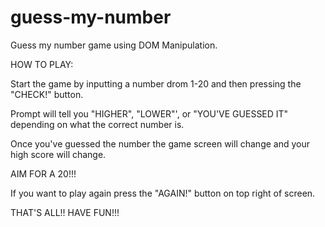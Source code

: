 # guess-my-number
Guess my number game using DOM Manipulation.

HOW TO PLAY:

Start the game by inputting a number drom 1-20 and then pressing the "CHECK!" button.

Prompt will tell you "HIGHER", "LOWER"', or "YOU'VE GUESSED IT" depending on what the correct number is.

Once you've guessed the number the game screen will change and your high score will change. 

AIM FOR A 20!!!

If you want to play again press the "AGAIN!" button on top right of screen.

THAT'S ALL!! HAVE  FUN!!!
